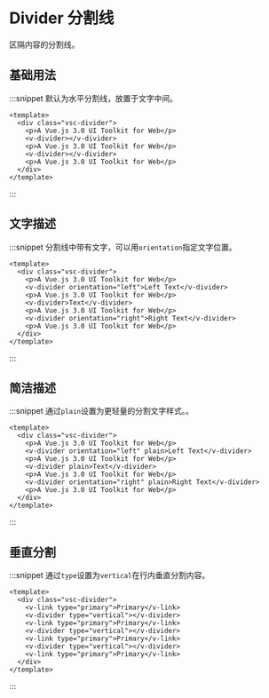 # Divider 分割线

区隔内容的分割线。

## 基础用法

:::snippet 默认为水平分割线，放置于文字中间。

```vue
<template>
  <div class="vsc-divider">
    <p>A Vue.js 3.0 UI Toolkit for Web</p>
    <v-divider></v-divider>
    <p>A Vue.js 3.0 UI Toolkit for Web</p>
    <v-divider></v-divider>
    <p>A Vue.js 3.0 UI Toolkit for Web</p>
  </div>
</template>
```

:::

## 文字描述

:::snippet 分割线中带有文字，可以用`orientation`指定文字位置。

```vue
<template>
  <div class="vsc-divider">
    <p>A Vue.js 3.0 UI Toolkit for Web</p>
    <v-divider orientation="left">Left Text</v-divider>
    <p>A Vue.js 3.0 UI Toolkit for Web</p>
    <v-divider>Text</v-divider>
    <p>A Vue.js 3.0 UI Toolkit for Web</p>
    <v-divider orientation="right">Right Text</v-divider>
    <p>A Vue.js 3.0 UI Toolkit for Web</p>
  </div>
</template>
```

:::

## 简洁描述

:::snippet 通过`plain`设置为更轻量的分割文字样式。。

```vue
<template>
  <div class="vsc-divider">
    <p>A Vue.js 3.0 UI Toolkit for Web</p>
    <v-divider orientation="left" plain>Left Text</v-divider>
    <p>A Vue.js 3.0 UI Toolkit for Web</p>
    <v-divider plain>Text</v-divider>
    <p>A Vue.js 3.0 UI Toolkit for Web</p>
    <v-divider orientation="right" plain>Right Text</v-divider>
    <p>A Vue.js 3.0 UI Toolkit for Web</p>
  </div>
</template>
```

:::

## 垂直分割

:::snippet 通过`type`设置为`vertical`在行内垂直分割内容。

```vue
<template>
  <div class="vsc-divider">
    <v-link type="primary">Primary</v-link>
    <v-divider type="vertical"></v-divider>
    <v-link type="primary">Primary</v-link>
    <v-divider type="vertical"></v-divider>
    <v-link type="primary">Primary</v-link>
    <v-divider type="vertical"></v-divider>
    <v-link type="primary">Primary</v-link>
  </div>
</template>
```

:::
